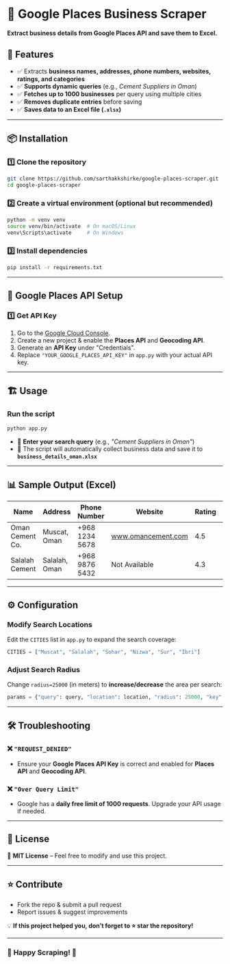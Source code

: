 # 📍 Google Places Business Scraper  
**Extract business details from Google Places API and save them to Excel.**  

## 🚀 Features  
- ✅ Extracts **business names, addresses, phone numbers, websites, ratings, and categories**  
- ✅ **Supports dynamic queries** (e.g., *Cement Suppliers in Oman*)  
- ✅ **Fetches up to 1000 businesses** per query using multiple cities  
- ✅ **Removes duplicate entries** before saving  
- ✅ **Saves data to an Excel file (`.xlsx`)**  

---

## 📦 Installation  
### 1️⃣ Clone the repository  
```bash
git clone https://github.com/sarthakkshirke/google-places-scraper.git
cd google-places-scraper
```

### 2️⃣ Create a virtual environment (optional but recommended)  
```bash
python -m venv venv
source venv/bin/activate  # On macOS/Linux
venv\Scripts\activate     # On Windows
```

### 3️⃣ Install dependencies  
```bash
pip install -r requirements.txt
```

---

## 🔑 Google Places API Setup  
### 1️⃣ Get API Key  
1. Go to the [Google Cloud Console](https://console.cloud.google.com/).  
2. Create a new project & enable the **Places API** and **Geocoding API**.  
3. Generate an **API Key** under "Credentials".  
4. Replace `"YOUR_GOOGLE_PLACES_API_KEY"` in `app.py` with your actual API key.  

---

## 🏗️ Usage  
### Run the script  
```bash
python app.py
```
- 🔹 **Enter your search query** (e.g., *"Cement Suppliers in Oman"*)  
- 🔹 The script will automatically collect business data and save it to **`business_details_oman.xlsx`**  

---

## 📊 Sample Output (Excel)  
| Name                | Address          | Phone Number  | Website                 | Rating | Category          |  
|---------------------|-----------------|--------------|-------------------------|--------|------------------|  
| Oman Cement Co.    | Muscat, Oman     | +968 1234 5678 | www.omancement.com     | 4.5    | Hardware Store, Supplier |  
| Salalah Cement     | Salalah, Oman    | +968 9876 5432 | Not Available          | 4.3    | Building Materials |  

---

## ⚙️ Configuration  
### Modify Search Locations  
Edit the `CITIES` list in `app.py` to expand the search coverage:  
```python
CITIES = ["Muscat", "Salalah", "Sohar", "Nizwa", "Sur", "Ibri"]
```

### Adjust Search Radius  
Change `radius=25000` (in meters) to **increase/decrease** the area per search:  
```python
params = {"query": query, "location": location, "radius": 25000, "key": API_KEY}
```

---

## 🛠️ Troubleshooting  
### ❌ `"REQUEST_DENIED"`  
- Ensure your **Google Places API Key** is correct and enabled for **Places API** and **Geocoding API**.  

### ❌ `"Over Query Limit"`  
- Google has a **daily free limit of 1000 requests**. Upgrade your API usage if needed.  

---

## 📝 License  
📜 **MIT License** – Feel free to modify and use this project.  

---

## ⭐ Contribute  
- Fork the repo & submit a pull request  
- Report issues & suggest improvements  

💡 **If this project helped you, don’t forget to ⭐ star the repository!**  

---

### 🎯 **Happy Scraping! 🚀**  

